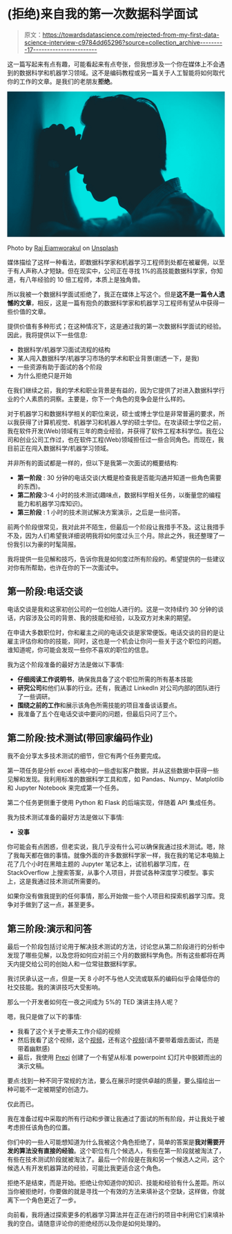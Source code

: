 # (拒绝)来自我的第一次数据科学面试

> 原文：<https://towardsdatascience.com/rejected-from-my-first-data-science-interview-c9784dd65296?source=collection_archive---------17----------------------->

这一篇写起来有点有趣，可能看起来有点夸张，但我想涉及一个你在媒体上不会遇到的数据科学和机器学习领域。这不是编码教程或另一篇关于人工智能将如何取代你的工作的文章。是我们的老朋友**拒绝**。

![](img/ad38d40f061e1d3cc0ae2bc299faf580.png)

Photo by [Raj Eiamworakul](https://unsplash.com/@roadtripwithraj?utm_source=medium&utm_medium=referral) on [Unsplash](https://unsplash.com/?utm_source=medium&utm_medium=referral)

媒体描绘了这样一种看法，即数据科学家和机器学习工程师到处都在被雇佣，以至于有人声称人才短缺。但在现实中，公司正在寻找 1%的高技能数据科学家，你知道，有八年经验的 10 倍工程师，本质上是独角兽。

所以我被一个数据科学面试拒绝了，我正在媒体上写这个。但是**这不是一篇令人遗憾的文章**，相反，这是一篇有抱负的数据科学家和机器学习工程师有望从中获得一些价值的文章。

提供价值有多种形式；在这种情况下，这是通过我的第一次数据科学面试的经验。因此，我将提供以下一些信息:

*   数据科学/机器学习面试流程的结构
*   某人闯入数据科学/机器学习市场的学术和职业背景(剧透一下，是我)
*   一些资源有助于面试的各个阶段
*   为什么拒绝只是开始

在我们继续之前，我的学术和职业背景是有益的，因为它提供了对进入数据科学行业的个人素质的洞察。主要是，你下一个角色的竞争会是什么样的。

对于机器学习和数据科学相关的职位来说，硕士或博士学位是非常普遍的要求，所以我获得了计算机视觉、机器学习和机器人学的硕士学位。在攻读硕士学位之前，我在软件开发(Web)领域有三年的商业经验，并获得了软件工程本科学位。我在公司和创业公司工作过，也在软件工程(Web)领域担任过一些合同角色。而现在，我目前正在闯入数据科学/机器学习领域。

并非所有的面试都是一样的，但以下是我第一次面试的概要结构:

*   **第一阶段** : 30 分钟的电话交谈(大概是检查我是否能沟通并知道一些角色需要的东西)。
*   **第二阶段**:3-4 小时的技术测试(趣味点，数据科学相关任务，以衡量您的编程能力和机器学习库知识)。
*   **第三阶段** : 1 小时的技术测试解决方案演示，之后是一些问答。

前两个阶段很常见，我对此并不陌生，但最后一个阶段让我措手不及。这让我措手不及，因为人们希望我详细说明我将如何度过头三个月。除此之外，我还整理了一份我引以为豪的时髦简报。

我将提供一些见解和技巧，告诉你我是如何度过所有阶段的。希望提供的一些建议对你有所帮助，也许在你的下一次面试中。

## 第一阶段:电话交谈

电话交谈是我和这家初创公司的一位创始人进行的。这是一次持续约 30 分钟的谈话，内容涉及公司的背景、我的技能和经验，以及双方对未来的期望。

在申请大多数职位时，你和雇主之间的电话交谈是家常便饭。电话交谈的目的是让雇主评估你和你的技能，同时，这也是一个机会让你问一些关于这个职位的问题。谁知道呢，你可能会发现一些你不喜欢的职位的信息。

我为这个阶段准备的最好方法是做以下事情:

*   **仔细阅读工作说明书**，确保我具备了这个职位所需的所有基本技能
*   **研究公司**和他们从事的行业。还有，我通过 LinkedIn 对公司内部的团队进行了一些调研。
*   **围绕之前的工作**和展示该角色所需技能的项目准备谈话要点。
*   我准备了五个在电话交谈中要问的问题，但最后只问了三个。

## 第二阶段:技术测试(带回家编码作业)

我不会分享太多技术测试的细节，但它有两个任务要完成。

第一项任务是分析 excel 表格中的一些虚拟客户数据，并从这些数据中获得一些见解和发现。我利用标准的数据科学工具和库，如 Pandas、Numpy、Matplotlib 和 Jupyter Notebook 来完成第一个任务。

第二个任务更侧重于使用 Python 和 Flask 的后端实现，伴随着 API 集成任务。

我为技术测试准备的最好方法是做以下事情:

*   **没事**

你可能会有点困惑，但老实说，我几乎没有什么可以确保我通过技术测试。嗯，除了我每天都在做的事情。就像外面的许多数据科学家一样，我在我的笔记本电脑上花了几个小时在黑暗主题的 Jupyter 笔记本上，试验机器学习库，在 StackOverflow 上搜索答案，从事个人项目，并尝试各种深度学习模型。事实上，这是我通过技术测试所需要的。

如果你没有做我提到的任何事情，那么开始做一些个人项目和探索机器学习库。竞争对手做到了这一点，甚至更多。

## 第三阶段:演示和问答

最后一个阶段包括讨论用于解决技术测试的方法，讨论您从第二阶段进行的分析中发现了哪些见解，以及您将如何应对前三个月的数据科学角色。所有这些都将在两天内提交给公司的创始人和一位常驻数据科学家。

我讨厌承认这一点，但是一天 8 小时不与他人交流或联系的编码似乎会降低你的社交技能。我的演讲技巧大受影响。

那么一个开发者如何在一夜之间成为 5%的 TED 演讲主持人呢？

嗯，我只是做了以下的事情:

*   我看了这个关于史蒂夫工作介绍的视频
*   然后我看了这个视频，这个[视频](https://www.youtube.com/watch?v=MnIPpUiTcRc)，还有这个[视频](https://www.youtube.com/watch?v=Iqq1roF4C8s)(请不要带着烟去面试，而是带着幽默感)
*   最后，我使用 [Prezi](https://prezi.com/) 创建了一个有望从标准 powerpoint 幻灯片中脱颖而出的演示文稿。

要点:找到一种不同于常规的方法，要么在展示时提供卓越的质量，要么描绘出一种可能不一定被期望的创造力。

仅此而已。

我在准备过程中采取的所有行动和步骤让我通过了面试的所有阶段，并让我处于被考虑担任该角色的位置。

你们中的一些人可能想知道为什么我被这个角色拒绝了，简单的答案是**我对需要开发的算法没有直接的经验**。这个职位有几个候选人，有些在第一阶段就被淘汰了，有些在技术测试阶段就被淘汰了。最后一个阶段是在我和另一个候选人之间，这个候选人有开发机器算法的经验，可能比我更适合这个角色。

拒绝不是结束，而是开始。拒绝让你知道你的知识、技能和经验有什么差距。所以当你被拒绝时，你要做的就是寻找一个有效的方法来填补这个空缺，这样做，你就离下一个角色更近了一步。

向前看，我将通过探索更多的机器学习算法并在正在进行的项目中利用它们来填补我的空白。请随意评论你的拒绝经历以及你是如何处理的。